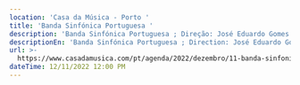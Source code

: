 ```yaml
---
location: 'Casa da Música - Porto '
title: 'Banda Sinfónica Portuguesa '
description: 'Banda Sinfónica Portuguesa ; Direção: José Eduardo Gomes '
descriptionEn: 'Banda Sinfónica Portuguesa ; Direction: José Eduardo Gomes '
url: >-
  https://www.casadamusica.com/pt/agenda/2022/dezembro/11-banda-sinfonica-portuguesa/67135/?lang=pt#tab=0
dateTime: 12/11/2022 12:00 PM
---
```


